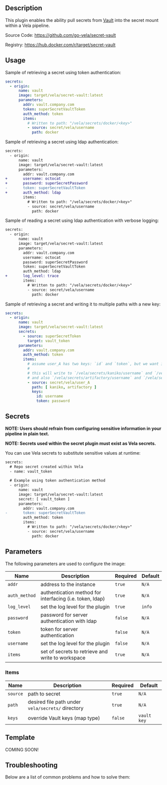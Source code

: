## Description

This plugin enables the ability pull secrets from [Vault](https://www.vaultproject.io/) into the secret mount within a Vela pipeline.

Source Code: https://github.com/go-vela/secret-vault

Registry: https://hub.docker.com/r/target/secret-vault

## Usage

Sample of retrieving a secret using token authentication:

```yaml
secrets:
  - origin:
      name: vault
      image: target/vela/secret-vault:latest
      parameters:
        addr: vault.company.com
        token: superSecretVaultToken
        auth_method: token
        items:
          # Written to path: "/vela/secrets/docker/<key>"
          - source: secret/vela/username
            path: docker
```

Sample of retrieving a secret using ldap authentication:

```diff
secrets:
  - origin:
      name: vault
      image: target/vela/secret-vault:latest
      parameters:
        addr: vault.company.com
+       username: octocat
+       password: superSecretPassword
-       token: superSecretVaultToken
+       auth_method: ldap
        items:
          # Written to path: "/vela/secrets/docker/<key>"
          - source: secret/vela/username
            path: docker
```

Sample of reading a secret using ldap authentication with verbose logging:

```diff
secrets:
  - origin:
      name: vault
      image: target/vela/secret-vault:latest
      parameters:
        addr: vault.company.com
        username: octocat
        password: superSecretPassword
        token: superSecretVaultToken
        auth_method: ldap
+       log_level: trace        
        items:
          # Written to path: "/vela/secrets/docker/<key>"
          - source: secret/vela/username
            path: docker
```

Sample of retrieving a secret and writing it to multiple paths with a new key:
```yaml
secrets:
  - origin:
      name: vault
      image: target/vela/secret-vault:latest
      secrets:
        - source: superSecretToken
          target: vault_token
      parameters:
        addr: vault.company.com
        auth_method: token
        items:
          # assume user_A has two keys: `id` and `token`, but we want it to be `username` and `password`
          #
          # this will write to `/vela/secrets/kaniko/username` and `/vela/secrets/kaniko/password`
          # and also `/vela/secrets/artifactory/username` and `/vela/secrets/artifactory/password`
          - source: secret/vela/user_A
            path: [ kaniko, artifactory ]
            keys:
              id: username
              token: password
```

## Secrets

**NOTE: Users should refrain from configuring sensitive information in your pipeline in plain text.**

**NOTE: Secrets used within the secret plugin must exist as Vela secrets.**

You can use Vela secrets to substitute sensitive values at runtime:

```diff
secrets:
  # Repo secret created within Vela
  - name: vault_token
  
  # Example using token authentication method
  - origin:
      name: vault
      image: target/vela/secret-vault:latest
      secret: [ vault_token ]
      parameters:
        addr: vault.company.com
-       token: superSecretVaultToken
        auth_method: token
        items:
          # Written to path: "/vela/secrets/docker/<key>"
          - source: secret/vela/username
            path: docker
```

## Parameters

The following parameters are used to configure the image:

| Name          | Description                                              | Required  | Default |
| ------------- | -------------------------------------------------------- | --------- | ------- |
| `addr`        | address to the instance                                  | `true`    | `N/A`   |
| `auth_method` | authentication method for interfacing (i.e. token, ldap) | `true`    | `N/A`   |
| `log_level`   | set the log level for the plugin                         | `true`    | `info`  |
| `password`    | password for server authentication with ldap             | `false`   | `N/A`   |
| `token`       | token for server authentication                          | `false`   | `N/A`   |
| `username`    | set the log level for the plugin                         | `false`   | `N/A`   |
| `items`       | set of secrets to retrieve and write to workspace        | `true`    | `N/A`   |

### Items

| Name          | Description                                              | Required  | Default      |
| ------------- | -------------------------------------------------------- | --------- | ------------ |
| `source`      | path to secret                                           | `true`    | `N/A`        |
| `path`        | desired file path under `vela/secrets/` directory        | `true`    | `N/A`        |
| `keys`        | override Vault keys (map type)                           | `false`   | `vault key`  |


## Template

COMING SOON!

## Troubleshooting

Below are a list of common problems and how to solve them:
